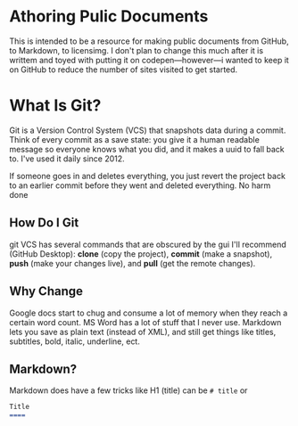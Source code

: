 # Athoring Pulic Documents

This is intended to be a resource for making public documents from GitHub, to Markdown, to licensimg. I don't plan to change this much after it is writtem and toyed with putting it on codepen—however—i wanted to keep it on GitHub to reduce the number of sites visited to get started.

# What Is Git?

Git is a Version Control System (VCS) that snapshots data during a commit. Think of every commit as a save state: you give it a human readable message so everyone knows what you did, and it makes a uuid to fall back to. I've used it daily since 2012.

If someone goes in and deletes everything, you just revert the project back to an earlier commit before they went and deleted everything. No harm done

## How Do I Git
git VCS has several commands that are obscured by the gui I'll recommend (GitHub Desktop): **clone** (copy the project), **commit** (make a snapshot), **push** (make your changes live), and **pull** (get the remote changes). 

## Why Change
Google docs start to chug and consume a lot of memory when they reach a certain word count. MS Word has a lot of stuff that I never use. Markdown lets you save as plain text (instead of XML), and still get things like titles, subtitles, bold, italic, underline, ect.

## Markdown?
Markdown does have a few tricks like H1 (title) can be `# title` or 
```md
Title
====
```
